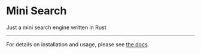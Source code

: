 
# Mini Search

Just a mini search engine written in Rust

---

For details on installation and usage, please see [the docs](https://frc4533-lincoln.github.io/mini-search).

